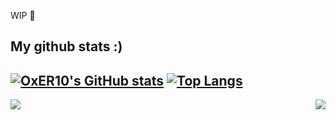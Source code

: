 WIP 👋

My github stats :)
-
[![OxER10's GitHub stats](https://github-readme-stats.vercel.app/api?username=OxER10&icons=true&theme=shadow_green)](https://github.com/anuraghazra/github-readme-stats)
[![Top Langs](https://github-readme-stats.vercel.app/api/top-langs/?username=OxER10)](https://github.com/anuraghazra/github-readme-stats)
-
<a href="https://github.com/anuraghazra/github-readme-stats">
  <img align="left" src="https://github-readme-stats.vercel.app/api?username=OxER10&theme=chartreuse-dark" />
</a>
<a href="https://github.com/anuraghazra/convoychat">
  <img align="right" src="https://github-readme-stats.vercel.app/api/top-langs?username=OxER10&theme=chartreuse-dark&layout=compact&langs_count=8&card_width=320" />
</a>
